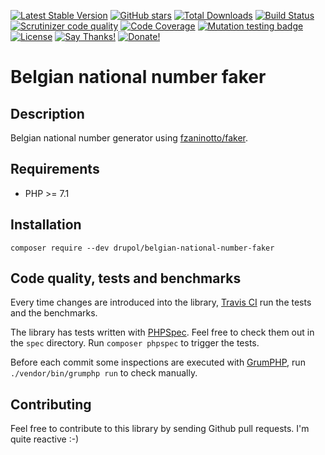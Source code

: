 [![Latest Stable Version](https://img.shields.io/packagist/v/drupol/belgian-national-number-faker.svg?style=flat-square)](https://packagist.org/packages/drupol/belgian-national-number-faker)
 [![GitHub stars](https://img.shields.io/github/stars/drupol/belgian-national-number-faker.svg?style=flat-square)](https://packagist.org/packages/drupol/belgian-national-number-faker)
 [![Total Downloads](https://img.shields.io/packagist/dt/drupol/belgian-national-number-faker.svg?style=flat-square)](https://packagist.org/packages/drupol/belgian-national-number-faker)
 [![Build Status](https://img.shields.io/travis/drupol/belgian-national-number-faker/master.svg?style=flat-square)](https://travis-ci.org/drupol/belgian-national-number-faker)
 [![Scrutinizer code quality](https://img.shields.io/scrutinizer/quality/g/drupol/belgian-national-number-faker/master.svg?style=flat-square)](https://scrutinizer-ci.com/g/drupol/belgian-national-number-faker/?branch=master)
 [![Code Coverage](https://img.shields.io/scrutinizer/coverage/g/drupol/belgian-national-number-faker/master.svg?style=flat-square)](https://scrutinizer-ci.com/g/drupol/belgian-national-number-faker/?branch=master)
 [![Mutation testing badge](https://badge.stryker-mutator.io/github.com/drupol/belgian-national-number-faker/master)](https://stryker-mutator.github.io)
 [![License](https://img.shields.io/packagist/l/drupol/belgian-national-number-faker.svg?style=flat-square)](https://packagist.org/packages/drupol/belgian-national-number-faker)
 [![Say Thanks!](https://img.shields.io/badge/Say-thanks-brightgreen.svg?style=flat-square)](https://saythanks.io/to/drupol)
 [![Donate!](https://img.shields.io/badge/Donate-Paypal-brightgreen.svg?style=flat-square)](https://paypal.me/drupol)
 
# Belgian national number faker

## Description

Belgian national number generator using [fzaninotto/faker](https://github.com/fzaninotto/Faker).

## Requirements

* PHP >= 7.1

## Installation

```composer require --dev drupol/belgian-national-number-faker```

## Code quality, tests and benchmarks

Every time changes are introduced into the library, [Travis CI](https://travis-ci.org/drupol/belgian-national-number-faker/builds) run the tests and the benchmarks.

The library has tests written with [PHPSpec](http://www.phpspec.net/).
Feel free to check them out in the `spec` directory. Run `composer phpspec` to trigger the tests.

Before each commit some inspections are executed with [GrumPHP](https://github.com/phpro/grumphp), run `./vendor/bin/grumphp run` to check manually.

## Contributing

Feel free to contribute to this library by sending Github pull requests. I'm quite reactive :-)

